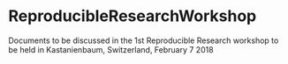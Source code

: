 # ReproducibleResearchWorkshop
Documents to be discussed in the 1st Reproducible Research workshop to be held in Kastanienbaum, Switzerland, February 7 2018
